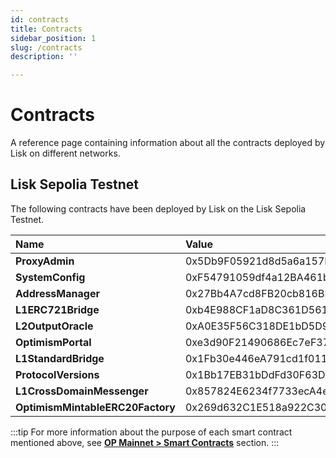 ```yaml
---
id: contracts
title: Contracts
sidebar_position: 1
slug: /contracts
description: ''

---
```


# Contracts
A reference page containing information about all the contracts deployed by Lisk on different networks.

## Lisk Sepolia Testnet

The following contracts have been deployed by Lisk on the Lisk Sepolia Testnet.

| Name                              | Value                                      |
| :--------------                   | :----------------------------------------  |
| **ProxyAdmin**                    | 0x5Db9F05921d8d5a6a157F6f49c411cc0e46c6330 |
| **SystemConfig**                   | 0xF54791059df4a12BA461b881B4080Ae81a1d0AC0 |
| **AddressManager**                | 0x27Bb4A7cd8FB20cb816BF4Aac668BF841bb3D5d3 |
| **L1ERC721Bridge**                | 0xb4E988CF1aD8C361D56118437502A8f11C7FaA01 |
| **L2OutputOracle**                | 0xA0E35F56C318DE1bD5D9ca6A94Fe7e37C5663348 |
| **OptimismPortal**                | 0xe3d90F21490686Ec7eF37BE788E02dfC12787264 |
| **L1StandardBridge**              | 0x1Fb30e446eA791cd1f011675E5F3f5311b70faF5 |
| **ProtocolVersions**              | 0x1Bb17EB31bDdFd30F63D4FAe6c8Eb85D9e9b1f48 |
| **L1CrossDomainMessenger**        | 0x857824E6234f7733ecA4e9A76804fd1afa1A3A2C |
| **OptimismMintableERC20Factory**  | 0x269d632C1E518a922C30C749cFD3f82Eb5C779B0 |


:::tip
For more information about the purpose of each smart contract mentioned above, see [**OP Mainnet > Smart Contracts**](https://l2beat.com/scaling/projects/optimism#contracts) section.
:::